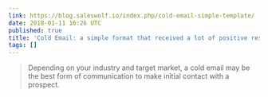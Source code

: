 ```yaml
---
link: https://blog.saleswolf.io/index.php/cold-email-simple-template/
date: 2018-01-11 16:26 UTC
published: true
title: 'Cold Email: a simple format that received a lot of positive responses – SalesWolf.io'
tags: []
---
```


<blockquote>Depending on your industry and target market, a cold email may be the best form of communication to make initial contact with a prospect.</blockquote>
